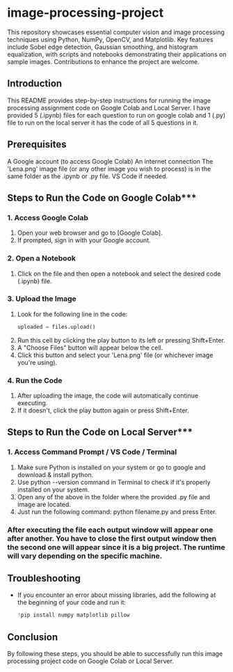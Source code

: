 # image-processing-project
This repository showcases essential computer vision and image processing techniques using Python, NumPy, OpenCV, and Matplotlib. Key features include Sobel edge detection, Gaussian smoothing, and histogram equalization, with scripts and notebooks demonstrating their applications on sample images. Contributions to enhance the project are welcome.
## Introduction
This README provides step-by-step instructions for running the image processing assignment code on Google Colab and Local Server.
I have provided 5 (.ipynb) files for each question to run on google colab and 1 (.py) file to run on the local server it has the code of all 5 questions in it.
## Prerequisites
A Google account (to access Google Colab)
An internet connection
The 'Lena.png' image file (or any other image you wish to process) is in the same folder as the .ipynb or .py file.
VS Code if needed.

## Steps to Run the Code on Google Colab***

### 1. Access Google Colab
1. Open your web browser and go to [Google Colab].
2. If prompted, sign in with your Google account.
### 2. Open a Notebook
1. Click on the file and then open a notebook and select the desired code (.ipynb) file.
### 3. Upload the Image
1. Look for the following line in the code:
   ```python
   uploaded = files.upload()
   ```
2. Run this cell by clicking the play button to its left or pressing Shift+Enter.
3. A "Choose Files" button will appear below the cell.
4. Click this button and select your 'Lena.png' file (or whichever image you're using).
### 4. Run the Code
1. After uploading the image, the code will automatically continue executing.
2. If it doesn't, click the play button again or press Shift+Enter.

## Steps to Run the Code on Local Server***

### 1. Access Command Prompt / VS Code / Terminal
1. Make sure Python is installed on your system or go to google and download & install python.
2. Use python --version command in Terminal to check if it's properly installed on your system.
3. Open any of the above in the folder where the provided .py file and image are located.
4. Just run the following command: python filename.py and press Enter.
### After executing the file each output window will appear one after another. You have to close the first output window then the second one will appear since it is a big project. The runtime will vary depending on the specific machine.
## Troubleshooting
- If you encounter an error about missing libraries, add the following at the beginning of your code and run it:
  ```python
  !pip install numpy matplotlib pillow
  ```

## Conclusion
By following these steps, you should be able to successfully run this image processing project code on Google Colab or Local Server.
